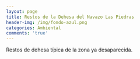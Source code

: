 ```yaml
---
layout: page
title: Restos de la Dehesa del Navazo Las Piedras
header-img: /img/fondo-azul.png
categories: Ambiental
comments: 'true'
---
```



Restos de dehesa típica de la zona ya desaparecida.

<div class="photos">
</div>
